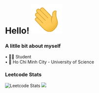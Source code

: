 # Hello! <img src="https://github.com/ABSphreak/ABSphreak/blob/master/gifs/Hi.gif" width=100> 

### A litlle bit about myself
• :man_student: Student \
• :school: Ho Chi Minh City - University of Science

### Leetcode Stats
![Leetcode Stats](https://leetcard.jacoblin.cool/ducviet5138?theme=unicorn)
![](https://leetcard.jacoblin.cool/jacoblincool?ext=activity,hide=ranking)
